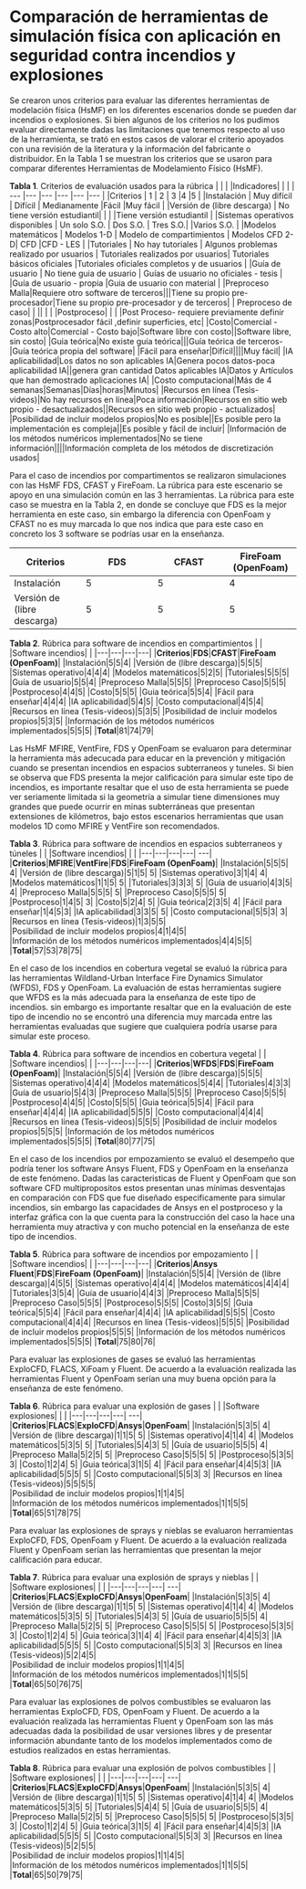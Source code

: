 # Comparación de herramientas de simulación física con aplicación en seguridad contra incendios y explosiones
Se crearon unos criterios para evaluar las diferentes herramientas de modelación física (HsMF) en los diferentes escenarios donde se pueden dar incendios o explosiones. Si bien algunos de los criterios no los pudimos evaluar directamente dadas las limitaciones que tenemos respecto al uso de la herramienta, se trató en estos casos de valorar el criterio apoyados con una revisión de la literatura y la información del fabricante o distribuidor. En la Tabla 1 se muestran los criterios que se usaron para comparar diferentes Herramientas de Modelamiento Físico (HsMF).

**Tabla 1**. Criterios de evaluación usados para la rúbrica
| | | |Indicadores| | |
| --- |--- |--- |--- |--- |--- |
|Criterios | 1 | 2 | 3 |4 |5 |
|Instalación | Muy difícil | Difícil | Medianamente |Fácil |Muy fácil |
|Versión de (libre descarga) | No tiene versión estudiantil|  |  | |Tiene versión estudiantil |
|Sistemas operativos disponibles | Un solo S.O.  | Dos S.O. | Tres S.O.| |Varios S.O. |
|Modelos matemáticos | Modelos 1-D  | Modelo de compartimientos | Modelos CFD 2-D| CFD |CFD - LES |
|Tutoriales | No hay tutoriales  | Algunos problemas realizado por usuarios | Tutoriales realizados por usuarios| Tutoriales básicos oficiales |Tutoriales oficiales completos y de usuarios |
|Guía de usuario | No tiene guia de usuario | Guías de usuario no oficiales - tesis | |Guía de usuario - propia |Guia de usuario con material |
|Preproceso Malla|Requiere otro software de terceros|||Tiene su propio pre-procesador|Tiene su propio pre-procesador y de terceros|
| Preproceso de caso| | || | |
|Postproceso| | | |Post Proceso- requiere previamente definir zonas|Postprocesador fácil ,definir superficies, etc|
|Costo|Comercial - Costo alto|Comercial - Costo bajo|Software libre con costo||Software libre, sin costo|
|Guia teórica|No existe guía teórica|||Guía teórica de terceros-|Guía teórica propia del software|
|Fácil para enseñar|Difícil||||Muy fácil|
|IA aplicabilidad|Los datos no son aplicables IA|Genera pocos datos-poca aplicabilidad IA||genera gran cantidad Datos aplicables IA|Datos y Artículos que han demostrado aplicaciones IA|
|Costo computacional|Más de 4 semanas|Semanas|Días|horas|Minutos|
|Recursos en línea (Tesis-videos)|No hay recursos en línea|Poca información|Recursos en sitio web propio - desactualizados||Recursos en sitio web propio - actualizados|
|Posibilidad de incluir modelos propios|No es posible||Es posible pero la implementación es compleja||Es posible y fácil de incluir|
|Información de los métodos numéricos implementados|No se tiene información||||Información completa de los métodos de discretización usados|

Para el caso de incendios por compartimentos se realizaron simulaciones con las HsMF FDS, CFAST y FireFoam. La rúbrica para este escenario se apoyo en una simulación común en las 3 herramientas. La rúbrica para este caso se muestra en la Tabla 2, en donde se concluye que FDS es la mejor herramienta en este caso, sin embargo la diferencia con OpenFoam y CFAST no es muy marcada lo que nos indica que para este caso en concreto los 3 software se podrías usar en la enseñanza.

<table width="100%">
  <thead>
    <tr>
      <th width="25%">Criterios</th>
      <th width="25%">FDS</th>
      <th width="25%">CFAST</th>
      <th width="25%">FireFoam (OpenFoam)</th>
    </tr>
  </thead>
  <tbody>
    <tr>
      <td width="25%">Instalación</td>
      <td width="25%">5</td>
      <td width="25%">5</td>
      <td width="25%">4</td>
    </tr>
    <tr>
      <td width="25%">Versión de (libre descarga)</td>
      <td width="25%">5</td>
      <td width="25%">5</td>
      <td width="25%">5</td>
    </tr>
  </tbody>
</table>

**Tabla 2**. Rúbrica para software de incendios en compartimientos
| | |Software incendios| | 
|---|---|---|---| 
|**Criterios**|**FDS**|**CFAST**|**FireFoam (OpenFoam)**| 
|Instalación|5|5|4| 
|Versión de (libre descarga)|5|5|5| 
|Sistemas operativo|4|4|4| 
|Modelos matemáticos|5|2|5| 
|Tutoriales|5|5|5| 
|Guía de usuario|5|5|4| 
|Preproceso Malla|5|5|5| 
|Preproceso Caso|5|5|5| 
|Postproceso|4|4|5| 
|Costo|5|5|5| 
|Guia teórica|5|5|4| 
|Fácil para enseñar|4|4|4| 
|IA aplicabilidad|5|4|5| 
|Costo computacional|4|5|4| 
|Recursos en línea (Tesis-videos)|5|3|5| 
|Posibilidad de incluir modelos propios|5|3|5| 
|Información de los métodos numéricos implementados|5|5|5| 
|**Total**|81|74|79| 

Las HsMF MFIRE, VentFire, FDS y OpenFoam se evaluaron para determinar la herramienta más adecucada para educar en la prevención y mitigación cuando se presentan incendios en espacios subterraneos y tuneles. Si bien se observa que FDS presenta la mejor calificación para simular este tipo de incendios, es importante resaltar que el uso de esta herramienta se puede ver seriamente limitada si la geometría a simular tiene dimensiones muy grandes que puede ocurrir en minas subterráneas que presentan extensiones de kilómetros, bajo estos escenarios herramientas que usan modelos 1D como MFIRE y VentFire son recomendados.

**Tabla 3**. Rúbrica para software de incendios en espacios subterraneos y túneles
| | |Software incendios| | | 
|---|---|---|---| ---|
|**Criterios**|**MFIRE**|**VentFire**|**FDS**|**FireFoam (OpenFoam)**| 
|Instalación|5|5|5| 4| 
|Versión de (libre descarga)|5|1|5| 5| 
|Sistemas operativo|3|1|4| 4| 
|Modelos matemáticos|1|1|5| 5| 
|Tutoriales|3|3|3| 5| 
|Guía de usuario|4|3|5| 4| 
|Preproceso Malla|5|5|5| 5| 
|Preproceso Caso|5|5|5| 5| 
|Postproceso|1|4|5| 3| 
|Costo|5|2|4| 5| 
|Guia teórica|2|3|5| 4| 
|Fácil para enseñar|1|4|5|3| 
|IA aplicabilidad|3|3|5| 5| 
|Costo computacional|5|5|3| 3| 
|Recursos en línea (Tesis-videos)|1|3|5|5|  
|Posibilidad de incluir modelos propios|4|1|4|5|  
|Información de los métodos numéricos implementados|4|4|5|5|  
|**Total**|57|53|78|75| 

En el caso de los incendios en cobertura vegetal se evaluó la rúbrica para las herramientas Wildland-Urban Interface Fire Dynamics Simulator (WFDS), FDS y OpenFoam. La evaluación de estas herramientas sugiere que WFDS es la más adecuada para la enseñanza de este tipo de incendios. sin embargo es importante resaltar que en la evaluación de este tipo de incendio no se encontró una diferencia muy marcada entre las herramientas evaluadas que sugiere que cualquiera podría usarse para simular este proceso.

**Tabla 4**. Rúbrica para software de incendios en cobertura vegetal
| | |Software incendios| | 
|---|---|---|---| 
|**Criterios**|**WFDS**|**FDS**|**FireFoam (OpenFoam)**| 
|Instalación|5|5|4| 
|Versión de (libre descarga)|5|5|5| 
|Sistemas operativo|4|4|4| 
|Modelos matemáticos|5|4|4| 
|Tutoriales|4|3|3| 
|Guía de usuario|5|4|3| 
|Preproceso Malla|5|5|5| 
|Preproceso Caso|5|5|5| 
|Postproceso|4|4|5| 
|Costo|5|5|5| 
|Guia teórica|5|5|4| 
|Fácil para enseñar|4|4|4| 
|IA aplicabilidad|5|5|5| 
|Costo computacional|4|4|4| 
|Recursos en línea (Tesis-videos)|5|5|5| 
|Posibilidad de incluir modelos propios|5|5|5| 
|Información de los métodos numéricos implementados|5|5|5| 
|**Total**|80|77|75| 

En el caso de los incendios por empozamiento se evaluó el desempeño que podría tener los software Ansys Fluent, FDS y OpenFoam en la enseñanza de este fenómeno. Dadas las caracteristicas de Fluent y OpenFoam que son software CFD multipropositos estos presentan unas mínimas desventajas en comparación con FDS que fue diseñado especificamente para simular incendios, sin embargo las capacidades de Ansys en el postproceso y la interfaz gráfica con la que cuenta para la construcción del caso la hace una herramienta muy atractiva y con mucho potencial en la enseñanza de este tipo de incendios.

**Tabla 5**. Rúbrica para software de incendios por empozamiento
| | |Software incendios| | 
|---|---|---|---| 
|**Criterios**|**Ansys Fluent**|**FDS**|**FireFoam (OpenFoam)**| 
|Instalación|5|5|4| 
|Versión de (libre descarga)|4|5|5| 
|Sistemas operativo|4|4|4| 
|Modelos matemáticos|4|4|4| 
|Tutoriales|3|5|4| 
|Guía de usuario|4|4|3| 
|Preproceso Malla|5|5|5| 
|Preproceso Caso|5|5|5| 
|Postproceso|5|5|5| 
|Costo|3|5|5| 
|Guia teórica|5|5|4| 
|Fácil para enseñar|4|4|4| 
|IA aplicabilidad|5|5|5| 
|Costo computacional|4|4|4| 
|Recursos en línea (Tesis-videos)|5|5|5| 
|Posibilidad de incluir modelos propios|5|5|5| 
|Información de los métodos numéricos implementados|5|5|5| 
|**Total**|75|80|76| 

Para evaluar las explosiones de gases se evaluó las herramientas ExploCFD, FLACS, XiFoam y Fluent. De acuerdo a la evaluación realizada las herramientas Fluent y OpenFoam serían una muy buena opción para la enseñanza de este fenómeno.

**Tabla 6**. Rúbrica para evaluar una explosión de gases
| | |Software explosiones| | | 
|---|---|---|---| ---|
|**Criterios**|**FLACS**|**ExploCFD**|**Ansys**|**OpenFoam**| 
|Instalación|5|3|5| 4| 
|Versión de (libre descarga)|1|1|5| 5| 
|Sistemas operativo|4|1|4| 4| 
|Modelos matemáticos|5|3|5| 5| 
|Tutoriales|5|4|3| 5| 
|Guía de usuario|5|5|5| 4| 
|Preproceso Malla|5|2|5| 5| 
|Preproceso Caso|5|5|5| 5| 
|Postproceso|5|3|5| 3| 
|Costo|1|2|4| 5| 
|Guia teórica|3|1|5| 4| 
|Fácil para enseñar|4|4|5|3| 
|IA aplicabilidad|5|5|5| 5| 
|Costo computacional|5|5|3| 3| 
|Recursos en línea (Tesis-videos)|5|5|5|5|  
|Posibilidad de incluir modelos propios|1|1|4|5|  
|Información de los métodos numéricos implementados|1|1|5|5|  
|**Total**|65|51|78|75| 

Para evaluar las explosiones de sprays y nieblas se evaluaron herramientas ExploCFD, FDS, OpenFoam y Fluent. De acuerdo a la evaluación realizada Fluent y OpenFoam serían las herramientas que presentan la mejor calificación para educar.

**Tabla 7**. Rúbrica para evaluar una explosión de sprays y nieblas
| | |Software explosiones| | | 
|---|---|---|---| ---|
|**Criterios**|**FLACS**|**ExploCFD**|**Ansys**|**OpenFoam**| 
|Instalación|5|3|5| 4| 
|Versión de (libre descarga)|1|1|5| 5| 
|Sistemas operativo|4|1|4| 4| 
|Modelos matemáticos|5|3|5| 5| 
|Tutoriales|5|4|3| 5| 
|Guía de usuario|5|5|5| 4| 
|Preproceso Malla|5|2|5| 5| 
|Preproceso Caso|5|5|5| 5| 
|Postproceso|5|3|5| 3| 
|Costo|1|2|4| 5| 
|Guia teórica|3|1|4| 4| 
|Fácil para enseñar|4|4|5|3| 
|IA aplicabilidad|5|5|5| 5| 
|Costo computacional|5|5|3| 3| 
|Recursos en línea (Tesis-videos)|5|2|4|5|  
|Posibilidad de incluir modelos propios|1|1|4|5|  
|Información de los métodos numéricos implementados|1|1|5|5|  
|**Total**|65|50|76|75| 

Para evaluar las explosiones de polvos combustibles se evaluaron las herramientas ExploCFD, FDS, OpenFoam y Fluent. De acuerdo a la evaluación realizada las herramientas Fluent y OpenFoam son las más adecuadas dada la posibilidad de usar versiones libres y de presentar información abundante tanto de los modelos implementados como de estudios realizados en estas herramientas.

**Tabla 8**. Rúbrica para evaluar una explosión de polvos combustibles
| | |Software explosiones| | | 
|---|---|---|---| ---|
|**Criterios**|**FLACS**|**ExploCFD**|**Ansys**|**OpenFoam**| 
|Instalación|5|3|5| 4| 
|Versión de (libre descarga)|1|1|5| 5| 
|Sistemas operativo|4|1|4| 4| 
|Modelos matemáticos|5|3|5| 5| 
|Tutoriales|5|4|4| 5| 
|Guía de usuario|5|5|5| 4| 
|Preproceso Malla|5|2|5| 5| 
|Preproceso Caso|5|5|5| 5| 
|Postproceso|5|3|5| 3| 
|Costo|1|2|4| 5| 
|Guia teórica|3|1|5| 4| 
|Fácil para enseñar|4|4|5|3| 
|IA aplicabilidad|5|5|5| 5| 
|Costo computacional|5|5|3| 3| 
|Recursos en línea (Tesis-videos)|5|2|5|5|  
|Posibilidad de incluir modelos propios|1|1|4|5|  
|Información de los métodos numéricos implementados|1|1|5|5|  
|**Total**|65|50|79|75| 
